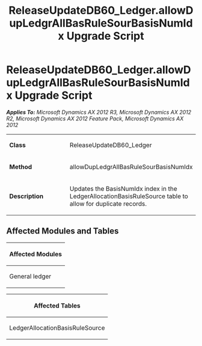 ﻿---
title: ReleaseUpdateDB60_Ledger.allowDupLedgrAllBasRuleSourBasisNumIdx Upgrade Script
TOCTitle: ReleaseUpdateDB60_Ledger.allowDupLedgrAllBasRuleSourBasisNumIdx Upgrade Script
ms:assetid: 8f15bbc4-8b73-8a33-180a-0e90b9c31c7e
ms:mtpsurl: https://msdn.microsoft.com/en-us/library/JJ736527(v=AX.60)
ms:contentKeyID: 49709716
ms.date: 05/18/2015
mtps_version: v=AX.60
---

# ReleaseUpdateDB60\_Ledger.allowDupLedgrAllBasRuleSourBasisNumIdx Upgrade Script 


_**Applies To:** Microsoft Dynamics AX 2012 R3, Microsoft Dynamics AX 2012 R2, Microsoft Dynamics AX 2012 Feature Pack, Microsoft Dynamics AX 2012_

<table>
<colgroup>
<col style="width: 50%" />
<col style="width: 50%" />
</colgroup>
<tbody>
<tr class="odd">
<td><p><strong>Class</strong></p></td>
<td><p>ReleaseUpdateDB60_Ledger</p></td>
</tr>
<tr class="even">
<td><p><strong>Method</strong></p></td>
<td><p>allowDupLedgrAllBasRuleSourBasisNumIdx</p></td>
</tr>
<tr class="odd">
<td><p><strong>Description</strong></p></td>
<td><p>Updates the BasisNumIdx index in the LedgerAllocationBasisRuleSource table to allow for duplicate records.</p></td>
</tr>
</tbody>
</table>


## Affected Modules and Tables

<table>
<colgroup>
<col style="width: 100%" />
</colgroup>
<thead>
<tr class="header">
<th><p>Affected Modules</p></th>
</tr>
</thead>
<tbody>
<tr class="odd">
<td><p>General ledger</p></td>
</tr>
</tbody>
</table>


<table>
<colgroup>
<col style="width: 100%" />
</colgroup>
<thead>
<tr class="header">
<th><p>Affected Tables</p></th>
</tr>
</thead>
<tbody>
<tr class="odd">
<td><p>LedgerAllocationBasisRuleSource</p></td>
</tr>
</tbody>
</table>

  


